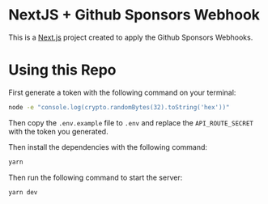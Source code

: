 # NextJS + Github Sponsors Webhook

This is a [Next.js](https://nextjs.org/) project created to apply the Github Sponsors Webhooks.

# Using this Repo

First generate a token with the following command on your terminal:

```bash
node -e "console.log(crypto.randomBytes(32).toString('hex'))"
```

Then copy the `.env.example` file to `.env` and replace the `API_ROUTE_SECRET` with the token you generated.

Then install the dependencies with the following command:

```bash
yarn
```

Then run the following command to start the server:

```bash
yarn dev
```
